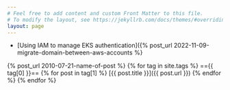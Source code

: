 ```yaml
---
# Feel free to add content and custom Front Matter to this file.
# To modify the layout, see https://jekyllrb.com/docs/themes/#overriding-theme-defaults
layout: page 
---
```


* [Using IAM to manage EKS authentication]({% post_url 2022-11-09-migrate-domain-between-aws-accounts %}

{% post_url 2010-07-21-name-of-post %}
  {% for tag in site.tags %}
   =={{ tag[0] }}==
  {% for post in tag[1] %}
   [{{ post.title }}]({{ post.url }})
  {% endfor %}
{% endfor %}
